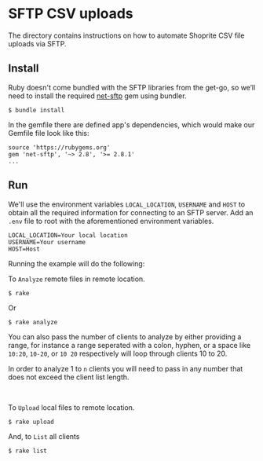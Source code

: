 SFTP CSV uploads  
========================================

The directory contains instructions on how to automate Shoprite CSV file uploads via SFTP.

## Install

Ruby doesn't come bundled with the SFTP libraries from the get-go, so we’ll need to install the required [net-sftp](https://rubygems.org/gems/net-sftp/versions/2.1.2) gem using bundler.

```
$ bundle install
```

In the gemfile there are defined app's dependencies, which would make our Gemfile file look like this:

```
source 'https://rubygems.org'
gem 'net-sftp', '~> 2.8', '>= 2.8.1'
...
```

## Run

We'll use the environment variables `LOCAL_LOCATION`, `USERNAME` and `HOST` to obtain all the required information for connecting to an SFTP server.
Add an `.env` file to root with the aforementioned environment variables.

```
LOCAL_LOCATION=Your local location
USERNAME=Your username
HOST=Host 
```

Running the example will do the following:

 To `Analyze` remote files in remote location.

```
$ rake 
```
Or 

```
$ rake analyze 
```
You can also pass the number of clients to analyze by either providing a range, 
for instance a range seperated with a colon, hyphen, or a space like `10:20`, `10-20`, or `10 20` respectively will loop through clients 10 to 20. 

In order to analyze 1 to `n` clients you will need to pass in any number that does not exceed the client list length.

<br />

 To `Upload` local files to remote location.

```
$ rake upload
``` 

And, to `List` all clients 

```
$ rake list
```

